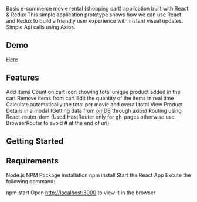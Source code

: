 Basic e-commerce movie rental (shopping cart) application built with React & Redux
This simple application prototype shows how we can use React and Redux to build a friendly user experience with instant visual updates.
Simple Api calls using Axios.

## Demo
[Here](https://shubhamb11.github.io/movieProject/)

## Features
Add items
Count on cart icon showing total unique product added in the cart
Remove items from cart
Edit the quantity of the items in real time
Calculate automatically the total per movie and overall total
View Product Details in a modal (Getting data from [omDB](http://www.omdbapi.com/) through axios)
Routing using React-router-dom (Used HostRouter only for gh-pages otherwise use BrowserRouter to avoid # at the end of url)

## Getting Started

## Requirements
Node.js
NPM
Package installation
npm install
Start the React App
Excute the following command:

npm start
Open [http://localhost:3000](http://localhost:3000) to view it in the browser
